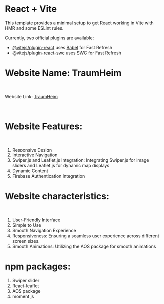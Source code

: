 # React + Vite

This template provides a minimal setup to get React working in Vite with HMR and some ESLint rules.

Currently, two official plugins are available:

- [@vitejs/plugin-react](https://github.com/vitejs/vite-plugin-react/blob/main/packages/plugin-react/README.md) uses [Babel](https://babeljs.io/) for Fast Refresh
- [@vitejs/plugin-react-swc](https://github.com/vitejs/vite-plugin-react-swc) uses [SWC](https://swc.rs/) for Fast Refresh

<h1>Website Name: TraumHeim</h1>

</br>

Website Link: <a href="https://ph-assignment-09-7744b.web.app" target="_blank">TraumHeim</a>

</br>

<h1>Website Features:</h1>

</br>

<ol>
  <li>Responsive Design</li>
  <li>Interactive Navigation</li>
  <li>Swiper.js and Leaflet.js Integration: Integrating Swiper.js for image sliders and Leaflet.js for dynamic map displays</li>
  <li>Dynamic Content</li>
  <li>Firebase Authentication Integration</li>

</ol>

<h1>Website  characteristics:</h1>

</br>

<ol>
  <li>User-Friendly Interface</li>
  <li>Simple to Use</li>
  <li>Smooth Navigation Experience</li>
  <li>Responsiveness: Ensuring a seamless user experience across different screen sizes.</li>
   <li>Smooth Animations: Utilizing the AOS package for smooth animations</li>
</ol>

<h1>npm packages:</h1>
<ol>
  <li>Swiper slider</li>
  <li>React-leaflet</li>
  <li>AOS package </li>
  <li>moment js</li>
</ol>



